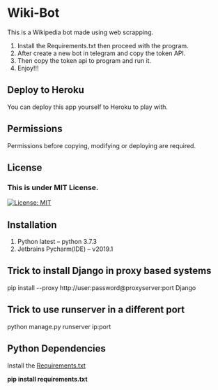 # Wiki-Bot
This is a Wikipedia bot made using web scrapping.

1. Install the Requirements.txt then proceed with the program.
2. After create a new bot in telegram and copy the token API.
3. Then copy the token api to program and run it.
4. Enjoy!!!

## Deploy to Heroku

You can deploy this app yourself to Heroku to play with.

## Permissions

Permissions before copying, modifying or deploying are required.

## License

### This is under MIT License.
[![License: MIT](https://img.shields.io/badge/License-MIT-yellow.svg)](https://github.com/DevilDipan/Wiki-Bot/blob/master/LICENSE)
## Installation

1.	Python latest – python 3.7.3
2.	Jetbrains Pycharm(IDE) – v2019.1

## Trick to install Django in proxy based systems

pip install --proxy http://user:password@proxyserver:port Django

## Trick to use runserver in a different port

python manage.py runserver ip:port

## Python Dependencies

Install the [Requirements.txt](https://github.com/DevilDipan/Wiki-Bot/blob/master/Requirments.txt)

**pip install requirements.txt**
